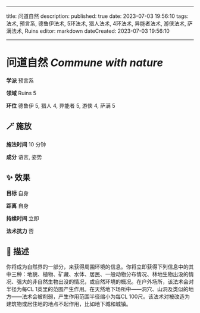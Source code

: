 
---
title: 问道自然
description: 
published: true
date: 2023-07-03 19:56:10
tags: 法术, 预言系, 德鲁伊法术, 5环法术, 猎人法术, 4环法术, 异能者法术, 游侠法术, 萨满法术, Ruins
editor: markdown
dateCreated: 2023-07-03 19:56:10

---

# **问道自然** *Commune with nature*

**学派** 预言系 

**领域** Ruins 5

**环位** 德鲁伊 5, 猎人 4, 异能者 5, 游侠 4, 萨满 5

## 🪄 施放

**施法时间** 10 分钟

**成分** 语言, 姿势

## ✨ 效果 

**目标** 自身 

**距离** 自身  

**持续时间** 立即 

**法术抗力** 否

## 📖 描述

你将成为自然界的一部分，来获得周围环境的信息。你将立即获得下列信息中的其中三种：地貌、植物、矿藏、水体、居民、一般动物分布情况、林地生物出没的情况、强大的非自然生物出没的情况，或自然环境的概况。在户外场所，该法术会对半径为每CL 1英里的范围产生作用。在天然地下场所中——洞穴、山洞及类似的地方——法术会被削弱，产生作用范围半径缩小为每CL 100尺。该法术对被改造为建筑物或居住地的地点不起作用，比如地下城和城镇。
    